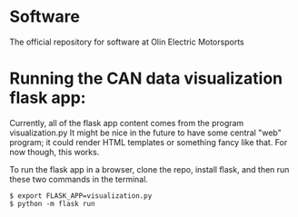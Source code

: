 # Software
The official repository for software at Olin Electric Motorsports



# Running the CAN data visualization flask app:
Currently, all of the flask app content comes from the program visualization.py
It might be nice in the future to have some central "web" program; it could
render HTML templates or something fancy like that. For now though, this works.


To run the flask app in a browser, clone the repo, install flask, and then 
run these two commands in the terminal.
```
$ export FLASK_APP=visualization.py
$ python -m flask run
```
